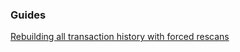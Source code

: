 ### Guides

[Rebuilding all transaction history with forced rescans](https://github.com/hdfsuite/hdfwallet/tree/master/docs/force_rescans.md)
